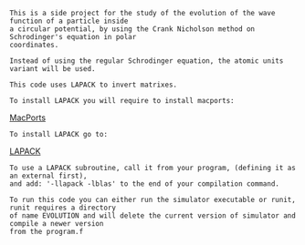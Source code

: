     This is a side project for the study of the evolution of the wave function of a particle inside 
    a circular potential, by using the Crank Nicholson method on  Schrodinger's equation in polar
    coordinates.

    Instead of using the regular Schrodinger equation, the atomic units variant will be used.

    This code uses LAPACK to invert matrixes.

    To install LAPACK you will require to install macports:
[MacPorts](https://www.macports.org/install.php)

    To install LAPACK go to:
[LAPACK](https://ports.macports.org/port/lapack/)

    To use a LAPACK subroutine, call it from your program, (defining it as an external first),
    and add: '-llapack -lblas' to the end of your compilation command.

    To run this code you can either run the simulator executable or runit, runit requires a directory 
    of name EVOLUTION and will delete the current version of simulator and compile a newer version 
    from the program.f 
